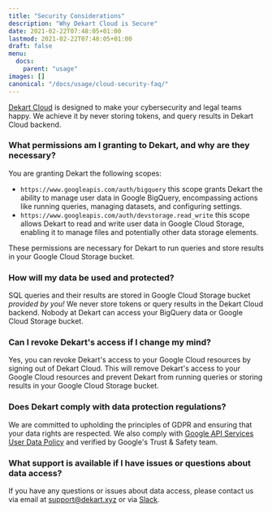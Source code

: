 ```yaml
---
title: "Security Considerations"
description: "Why Dekart Cloud is Secure"
date: 2021-02-22T07:48:05+01:00
lastmod: 2021-02-22T07:48:05+01:00
draft: false
menu:
  docs:
    parent: "usage"
images: []
canonical: "/docs/usage/cloud-security-faq/"
---
```


<p class="lead text-left"><a href="/">Dekart Cloud</a> is designed to make your cybersecurity and legal teams happy. We achieve it by never storing tokens, and query results in Dekart Cloud backend.</p>

<!-- * **Passthrough Authentication**: Short-lived Google OAuth token is passed from your browser to Google APIs and never stored on Dekart Cloud backend.

* **No User Data Storage**: Query results are stored on Google Cloud Storage bucket provided by you.

* **Compliance Friendly**: We comply with [Google API Services User Data Policy](https://cloud.google.com/terms/services) and verified by Google's Trust & Safety team. -->

### What permissions am I granting to Dekart, and why are they necessary?

You are granting Dekart the following scopes:
 * `https://www.googleapis.com/auth/bigquery` this scope grants Dekart the ability to manage user data in Google BigQuery, encompassing actions like running queries, managing datasets, and configuring settings.
 * `https://www.googleapis.com/auth/devstorage.read_write` this scope allows Dekart to read and write user data in Google Cloud Storage, enabling it to manage files and potentially other data storage elements.

These permissions are necessary for Dekart to run queries and store results in your Google Cloud Storage bucket.

### How will my data be used and protected?

SQL queries and their results are stored in Google Cloud Storage bucket *provided by you!* We never store tokens or query results in the Dekart Cloud backend. Nobody at Dekart can access your BigQuery data or Google Cloud Storage bucket.

### Can I revoke Dekart's access if I change my mind?

Yes, you can revoke Dekart's access to your Google Cloud resources by signing out of Dekart Cloud. This will remove Dekart's access to your Google Cloud resources and prevent Dekart from running queries or storing results in your Google Cloud Storage bucket.

### Does Dekart comply with data protection regulations?

We are committed to upholding the principles of GDPR and ensuring that your data rights are respected. We also comply with [Google API Services User Data Policy](https://cloud.google.com/terms/services) and verified by Google's Trust & Safety team.

### What support is available if I have issues or questions about data access?

If you have any questions or issues about data access, please contact us via email at [support@dekart.xyz](mailto:support@dekart.xyz) or via [Slack](https://slack.dekart.xyz/).
